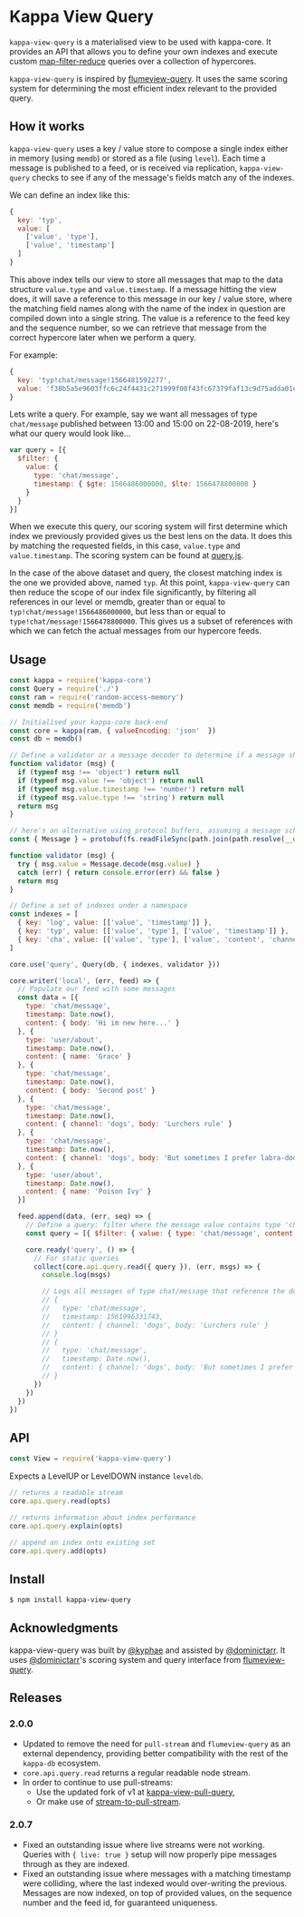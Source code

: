 # Kappa View Query

`kappa-view-query` is a materialised view to be used with kappa-core. It provides an API that allows you to define your own indexes and execute custom [map-filter-reduce](https://github.com/dominictarr/map-filter-reduce) queries over a collection of hypercores.

`kappa-view-query` is inspired by [flumeview-query](https://github.com/flumedb/flumeview-query). It uses the same scoring system for determining the most efficient index relevant to the provided query.

## How it works

`kappa-view-query` uses a key / value store to compose a single index either in memory (using `memdb`) or stored as a file (using `level`). Each time a message is published to a feed, or is received via replication, `kappa-view-query` checks to see if any of the message's fields match any of the indexes.

We can define an index like this:

```js
{
  key: 'typ',
  value: [
    ['value', 'type'],
    ['value', 'timestamp']
  ]
}
```

This above index tells our view to store all messages that map to the data structure `value.type` and `value.timestamp`. If a message hitting the view does, it will save a reference to this message in our key / value store, where the matching field names along with the name of the index in question are compiled down into a single string. The value is a reference to the feed key and the sequence number, so we can retrieve that message from the correct hypercore later when we perform a query.

For example:

```js
{
  key: 'typ!chat/message!1566481592277',
  value: 'f38b5a5e9603ffc6c24f4431c271999f08f43fc67379faf13c9d75adda01e63c@3'
}
```

Lets write a query. For example, say we want all messages of type `chat/message` published between 13:00 and 15:00 on 22-08-2019, here's what our query would look like...

```js
var query = [{
  $filter: {
    value: {
      type: 'chat/message',
      timestamp: { $gte: 1566486000000, $lte: 1566478800000 }
    }
  }
}]
```

When we execute this query, our scoring system will first determine which index we previously provided gives us the best lens on the data. It does this by matching the requested fields, in this case, `value.type` and `value.timestamp`. The scoring system can be found at [query.js](./query.js).

In the case of the above dataset and query, the closest matching index is the one we provided above, named `typ`. At this point, `kappa-view-query` can then reduce the scope of our index file significantly, by filtering all references in our level or memdb, greater than or equal to `typ!chat/message!1566486000000`, but less than or equal to `type!chat/message!1566478800000`. This gives us a subset of references with which we can  fetch the actual messages from our hypercore feeds.

## Usage

```js
const kappa = require('kappa-core')
const Query = require('./')
const ram = require('random-access-memory')
const memdb = require('memdb')

// Initialised your kappa-core back-end
const core = kappa(ram, { valueEncoding: 'json'  })
const db = memdb()

// Define a validator or a message decoder to determine if a message should be indexed or not
function validator (msg) {
  if (typeof msg !== 'object') return null
  if (typeof msg.value !== 'object') return null
  if (typeof msg.value.timestamp !== 'number') return null
  if (typeof msg.value.type !== 'string') return null
  return msg
}

// here's an alternative using protocol buffers, assuming a message schema exists
const { Message } = protobuf(fs.readFileSync(path.join(path.resolve(__dirname), 'message.proto')))

function validator (msg) {
  try { msg.value = Message.decode(msg.value) }
  catch (err) { return console.error(err) && false }
  return msg
}

// Define a set of indexes under a namespace
const indexes = [
  { key: 'log', value: [['value', 'timestamp']] },
  { key: 'typ', value: [['value', 'type'], ['value', 'timestamp']] },
  { key: 'cha', value: [['value', 'type'], ['value', 'content', 'channel']] }
]

core.use('query', Query(db, { indexes, validator }))

core.writer('local', (err, feed) => {
  // Populate our feed with some messages
  const data = [{
    type: 'chat/message',
    timestamp: Date.now(),
    content: { body: 'Hi im new here...' }
  }, {
    type: 'user/about',
    timestamp: Date.now(),
    content: { name: 'Grace' }
  }, {
    type: 'chat/message',
    timestamp: Date.now(),
    content: { body: 'Second post' }
  }, {
    type: 'chat/message',
    timestamp: Date.now(),
    content: { channel: 'dogs', body: 'Lurchers rule' }
  }, {
    type: 'chat/message',
    timestamp: Date.now(),
    content: { channel: 'dogs', body: 'But sometimes I prefer labra-doodles' }
  }, {
    type: 'user/about',
    timestamp: Date.now(),
    content: { name: 'Poison Ivy' }
  }]

  feed.append(data, (err, seq) => {
    // Define a query: filter where the message value contains type 'chat/message', and the content references the channel 'dogs'
    const query = [{ $filter: { value: { type: 'chat/message', content: { channel: 'dogs' } } } }]

    core.ready('query', () => {
      // For static queries
      collect(core.api.query.read({ query }), (err, msgs) => {
        console.log(msgs)

        // Logs all messages of type chat/message that reference the dogs channel, and order by timestamp...
        // {
        //   type: 'chat/message',
        //   timestamp: 1561996331743,
        //   content: { channel: 'dogs', body: 'Lurchers rule' }
        // }
        // {
        //   type: 'chat/message',
        //   timestamp: Date.now(),
        //   content: { channel: 'dogs', body: 'But sometimes I prefer labra-doodles' }
        // }
      })
    })
  })
})
```

## API

```js
const View = require('kappa-view-query') 
```

Expects a LevelUP or LevelDOWN instance `leveldb`.

```js
// returns a readable stream
core.api.query.read(opts)

// returns information about index performance
core.api.query.explain(opts)

// append an index onto existing set
core.api.query.add(opts)
```

## Install

```bash
$ npm install kappa-view-query
```

## Acknowledgments
kappa-view-query was built by [@kyphae](https://github.com/kyphae/) and assisted by [@dominictarr](https://github.com/dominictarr). It uses [@dominictarr](https://github.com/dominictarr)'s scoring system and query interface from [flumeview-query](https://github.com/flumedb/flumeview-query).

## Releases
### 2.0.0
- Updated to remove the need for `pull-stream` and `flumeview-query` as an external dependency, providing better compatibility with the rest of the `kappa-db` ecosystem.
- `core.api.query.read` returns a regular readable node stream.
- In order to continue to use pull-streams:
  - Use the updated fork of v1 at [kappa-view-pull-query](https://github.com/kappa-db/kappa-view-pull-query),
  - Or make use of [stream-to-pull-stream](https://github.com/pull-stream/pull-stream-to-stream/).

### 2.0.7
- Fixed an outstanding issue where live streams were not working. Queries with `{ live: true }` setup will now properly pipe messages through as they are indexed.
- Fixed an outstanding issue where messages with a matching timestamp were colliding, where the last indexed would over-writing the previous. Messages are now indexed, on top of provided values, on the sequence number and the feed id, for guaranteed uniqueness.
